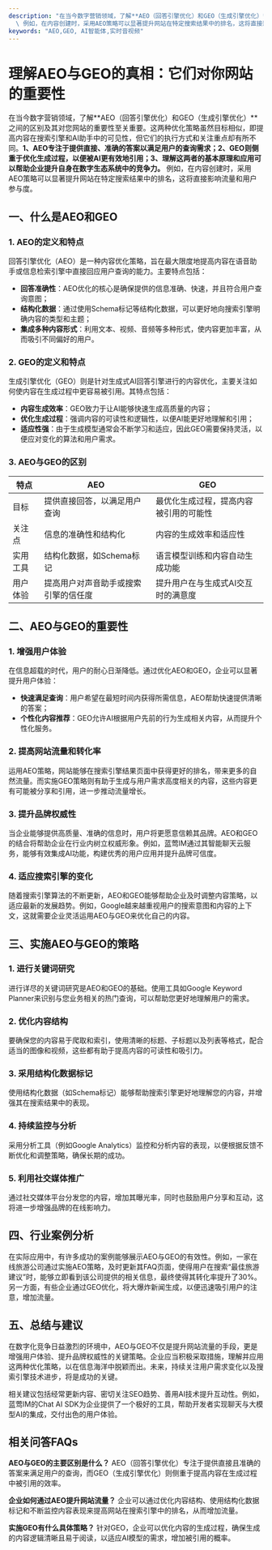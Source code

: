 ```yaml
---
description: "在当今数字营销领域，了解**AEO（回答引擎优化）和GEO（生成引擎优化）**之间的区别及其对您网站的重要性至关重要。这两种优化策略虽然目标相似，即提高内容在搜索引擎和AI助手中的可见性，但它们的执行方式和关注重点却有所不同。**1、AEO专注于提供直接、准确的答案以满足用户的查询需求；2、GEO则侧重于优化生成过程，以便被AI更有效地引用；3、理解这两者的基本原理和应用可以帮助企业提升自身在数字生态系统中的竞争力。**\
  \ 例如，在内容创建时，采用AEO策略可以显著提升网站在特定搜索结果中的排名，这将直接影响流量和用户参与度。"
keywords: "AEO,GEO, AI智能体,实时音视频"
---
```

# 理解AEO与GEO的真相：它们对你网站的重要性

在当今数字营销领域，了解**AEO（回答引擎优化）和GEO（生成引擎优化）**之间的区别及其对您网站的重要性至关重要。这两种优化策略虽然目标相似，即提高内容在搜索引擎和AI助手中的可见性，但它们的执行方式和关注重点却有所不同。**1、AEO专注于提供直接、准确的答案以满足用户的查询需求；2、GEO则侧重于优化生成过程，以便被AI更有效地引用；3、理解这两者的基本原理和应用可以帮助企业提升自身在数字生态系统中的竞争力。** 例如，在内容创建时，采用AEO策略可以显著提升网站在特定搜索结果中的排名，这将直接影响流量和用户参与度。

## **一、什么是AEO和GEO**

### **1. AEO的定义和特点**

回答引擎优化（AEO）是一种内容优化策略，旨在最大限度地提高内容在语音助手或信息检索引擎中直接回应用户查询的能力。主要特点包括：
- **回答准确性**：AEO优化的核心是确保提供的信息准确、快速，并且符合用户查询意图；
- **结构化数据**：通过使用Schema标记等结构化数据，可以更好地向搜索引擎明确内容的类型和主题；
- **集成多种内容形式**：利用文本、视频、音频等多种形式，使内容更加丰富，从而吸引不同偏好的用户。

### **2. GEO的定义和特点**

生成引擎优化（GEO）则是针对生成式AI回答引擎进行的内容优化，主要关注如何使内容在生成过程中更容易被引用。其特点包括：
- **内容生成效率**：GEO致力于让AI能够快速生成高质量的内容；
- **优化生成过程**：强调内容的可读性和逻辑性，以便AI能更好地理解和引用；
- **适应性强**：由于生成模型通常会不断学习和适应，因此GEO需要保持灵活，以便应对变化的算法和用户需求。

### **3. AEO与GEO的区别**

| 特点       | AEO                                                              | GEO                                                           |
|------------|------------------------------------------------------------------|---------------------------------------------------------------|
| 目标       | 提供直接回答，以满足用户查询                                     | 最优化生成过程，提高内容被引用的可能性                     |
| 关注点     | 信息的准确性和结构化                                            | 内容的生成效率和适应性                                      |
| 实用工具   | 结构化数据，如Schema标记                                         | 语言模型训练和内容自动生成功能                               | 
| 用户体验   | 提高用户对声音助手或搜索引擎的信任度                              | 提升用户在与生成式AI交互时的满意度                          |

## **二、AEO与GEO的重要性**

### **1. 增强用户体验**

在信息超载的时代，用户的耐心日渐降低。通过优化AEO和GEO，企业可以显著提升用户体验：
- **快速满足查询**：用户希望在最短时间内获得所需信息，AEO帮助快速提供清晰的答案；
- **个性化内容推荐**：GEO允许AI根据用户先前的行为生成相关内容，从而提升个性化服务。

### **2. 提高网站流量和转化率**

运用AEO策略，网站能够在搜索引擎结果页面中获得更好的排名，带来更多的自然流量。而实施GEO策略则有助于生成与用户需求高度相关的内容，这些内容更有可能被分享和引用，进一步推动流量增长。

### **3. 提升品牌权威性**

当企业能够提供高质量、准确的信息时，用户将更愿意信赖其品牌。AEO和GEO的结合将帮助企业在行业内树立权威形象。例如，蓝莺IM通过其智能聊天云服务，能够有效集成AI功能，构建优秀的用户应用并提升品牌可信度。

### **4. 适应搜索引擎的变化**

随着搜索引擎算法的不断更新，AEO和GEO能够帮助企业及时调整内容策略，以适应最新的发展趋势。例如，Google越来越重视用户的搜索意图和内容的上下文，这就需要企业灵活运用AEO与GEO来优化自己的内容。

## **三、实施AEO与GEO的策略**

### **1. 进行关键词研究**

进行详尽的关键词研究是AEO和GEO的基础。使用工具如Google Keyword Planner来识别与您业务相关的热门查询，可以帮助您更好地理解用户的需求。

### **2. 优化内容结构**

要确保您的内容易于爬取和索引，使用清晰的标题、子标题以及列表等格式，配合适当的图像和视频，这些都有助于提高内容的可读性和吸引力。

### **3. 采用结构化数据标记**

使用结构化数据（如Schema标记）能够帮助搜索引擎更好地理解您的内容，并增强其在搜索结果中的表现。

### **4. 持续监控与分析**

采用分析工具（例如Google Analytics）监控和分析内容的表现，以便根据反馈不断优化和调整策略，确保长期的成功。

### **5. 利用社交媒体推广**

通过社交媒体平台分发您的内容，增加其曝光率，同时也鼓励用户分享和互动，这将进一步增强品牌的在线影响力。

## **四、行业案例分析**

在实际应用中，有许多成功的案例能够展示AEO与GEO的有效性。例如，一家在线旅游公司通过实施AEO策略，及时更新其FAQ页面，使得用户在搜索“最佳旅游建议”时，能够立即看到该公司提供的相关信息，最终使得其转化率提升了30%。另一方面，有些企业通过GEO优化，将大爆炸新闻生成，以便迅速吸引用户的注意，增加流量。

## **五、总结与建议**

在数字化竞争日益激烈的环境中，AEO与GEO不仅是提升网站流量的手段，更是增强用户体验、提升品牌权威性的关键策略。企业应当积极采取措施，理解并应用这两种优化策略，以在信息海洋中脱颖而出。未来，持续关注用户需求变化以及搜索引擎技术进步，将是成功的关键。

相关建议包括经常更新内容、密切关注SEO趋势、善用AI技术提升互动性。例如，蓝莺IM的Chat AI SDK为企业提供了一个极好的工具，帮助开发者实现聊天与大模型AI的集成，交付出色的用户体验。

## **相关问答FAQs**
**AEO与GEO的主要区别是什么？**
AEO（回答引擎优化）专注于提供直接且准确的答案来满足用户的查询，而GEO（生成引擎优化）则侧重于提高内容在生成过程中被引用的效率。

**企业如何通过AEO提升网站流量？**
企业可以通过优化内容结构、使用结构化数据标记和不断监控内容表现来提高网站在搜索引擎中的排名，从而增加流量。

**实施GEO有什么具体策略？**
针对GEO，企业可以优化内容的生成过程，确保生成的内容逻辑清晰且易于阅读，以适应AI模型的需求，增加被引用的概率。
